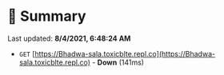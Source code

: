 # 📖 Summary
Last updated: **8/4/2021, 6:48:24 AM**

- `GET` [https://Bhadwa-sala.toxicblte.repl.co](https://Bhadwa-sala.toxicblte.repl.co) - **Down** (141ms)
